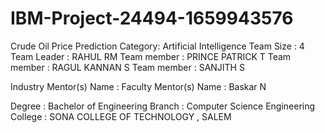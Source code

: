 # IBM-Project-24494-1659943576
Crude Oil Price Prediction
Category: Artificial Intelligence
Team Size : 4
Team Leader : RAHUL RM 
Team member : PRINCE PATRICK T
Team member : RAGUL KANNAN S 
Team member : SANJITH S

Industry Mentor(s) Name : 
Faculty Mentor(s) Name : Baskar N

Degree : Bachelor of Engineering
Branch : Computer Science Engineering
College : SONA COLLEGE OF TECHNOLOGY , SALEM

